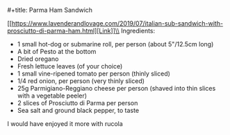 #+title: Parma Ham Sandwich

[[https://www.lavenderandlovage.com/2019/07/italian-sub-sandwich-with-prosciutto-di-parma-ham.html][Link]]\\
Ingredients:
- 1 small hot-dog or submarine roll, per person (about 5"/12.5cm long)
- A bit of Pesto at the bottom
- Dried oregano
- Fresh lettuce leaves (of your choice)
- 1 small vine-ripened tomato per person (thinly sliced)
- 1/4 red onion, per person (very thinly sliced)
- 25g Parmigiano-Reggiano cheese per person (shaved into thin slices with a vegetable peeler)
- 2 slices of Prosciutto di Parma per person
- Sea salt and ground black pepper, to taste

I would have enjoyed it more with rucola
